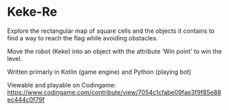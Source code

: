 # Keke-Re

Explore the rectangular map of square cells and the objects it contains to find a way to reach the flag while avoiding obstacles.

Move the robot (Keke) into an object with the attribute ‘Win point’ to win the level.

Written primarly in Kotlin (game engine) and Python (playing bot)

Viewable and playable on Codingame: https://www.codingame.com/contribute/view/7054c1cfabe09fae3f9f85e88ec444c0f79f
